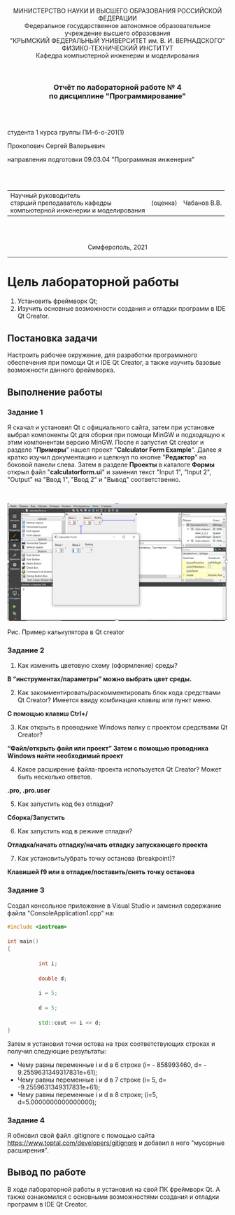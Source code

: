 <p align="center">МИНИСТЕРСТВО НАУКИ  И ВЫСШЕГО ОБРАЗОВАНИЯ РОССИЙСКОЙ ФЕДЕРАЦИИ<br>
Федеральное государственное автономное образовательное учреждение высшего образования<br>
"КРЫМСКИЙ ФЕДЕРАЛЬНЫЙ УНИВЕРСИТЕТ им. В. И. ВЕРНАДСКОГО"<br>
ФИЗИКО-ТЕХНИЧЕСКИЙ ИНСТИТУТ<br>
Кафедра компьютерной инженерии и моделирования</p>

<br>

<h3 align="center">Отчёт по лабораторной работе № 4<br> по дисциплине "Программирование"</h3>

<br><br>

<p>студента 1 курса группы ПИ-б-о-201(1)<br>


Прокопович Сергей Валерьевич<br>

направления подготовки 09.03.04 "Программная инженерия"</p>

<br><br>

<table>
<tr><td>Научный руководитель<br> старший преподаватель кафедры<br> компьютерной инженерии и моделирования</td>

<td>(оценка)</td>

<td>Чабанов В.В.</td>

</tr>

</table>

<br><br>

<p align="center">Симферополь, 2021</p>

<hr>

# Цель лабораторной работы

1. Установить фреймворк Qt;
2. Изучить основные возможности создания и отладки программ в IDE Qt Creator.

## Постановка задачи

Настроить рабочее окружение, для разработки программного обеспечения при помощи Qt и IDE Qt Creator, а также изучить базовые возможности данного фреймворка.

## Выполнение работы 

### **Задание 1**

Я скачал и установил Qt с официального сайта, затем при установке выбрал компоненты Qt для сборки при помощи MinGW и подходящую к этим компонентам версию MinGW. После  я запустил 	Qt creator и разделе "**Примеры**" нашел проект "**Calculator Form Example**". Далее я кратко изучил документацию и щелкнул по кнопке "**Редактор**" на боковой панели слева. Затем в разделе **Проекты** в каталоге **Формы** открыл файл "**calculatorform.ui**"  и заменил текст "Input 1", "Input 2", "Output" на "Ввод 1", "Ввод 2" и "Вывод" соответственно.

<br>

![](https://github.com/Pserega-sys/Programming/blob/master/Lab/04/screenshot/1.PNG)

Рис. Пример  калькулятора в Qt creator

### **Задание 2**

1. Как изменить цветовую схему (оформление) среды?

**В “инструментах/параметры” можно выбрать цвет среды.**

2. Как закомментировать/раскомментировать блок кода средствами Qt Creator? Имеется ввиду комбинация клавиш или пункт меню.

**С помощью клавиш Ctrl+/**

3. Как открыть в проводнике Windows папку с проектом средствами Qt Creator?

**“Файл/открыть файл или проект” Затем с помощью проводника Windows найти необходимый проект**

4. Какое расширение файла-проекта используется Qt Creator? Может быть несколько ответов.

**.pro, .pro.user**

5. Как запустить код без отладки?

**Сборка/Запустить**

6. Как запустить код в режиме отладки?

**Отладка/начать отладку/начать отладку запускающего проекта**

7. Как установить/убрать точку останова (breakpoint)?

**Клавишей f9 или в отладке/поставить/снять точку останова**

### **Задание 3**

Создал консольное приложение в Visual Studio и заменил содержание файла "ConsoleApplication1.cpp" на:

```c++
#include <iostream>

int main()
{

          int i;

          double d;

          i = 5;

          d = 5;

          std::cout << i << d;
}
```

Затем я установил точки остова на трех соответствующих строках и получил следующие результаты:

- Чему равны переменные i и d в 6     строке (i= - 858993460,            									           d= -     9.2559631349317831e+61);
- Чему равны переменные i и d в 7     строке (i= 5, d=     -9.2559631349317831e+61);
- Чему равны переменные i и d в 8     строке; (i=5, d=5.0000000000000000);

### **Задание 4**

Я обновил свой файл .gitignore c помощью сайта https://www.toptal.com/developers/gitignore и добавил в него "мусорные расширения".

## **Вывод по работе**

В ходе лабораторной работы я установил на свой ПК фреймворк Qt. А также ознакомился с основными возможностями создания и отладки программ в IDE Qt Creator.